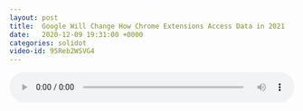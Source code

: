 ```yaml
---
layout: post
title:  Google Will Change How Chrome Extensions Access Data in 2021
date:   2020-12-09 19:31:00 +0000
categories: solidot
video-id: 95Reb2WSVG4
---
```


<audio src="/assets/9ad48de8f073883f61b5d4e195903ee0.mp3" style="width: 100%;" controls></audio>

